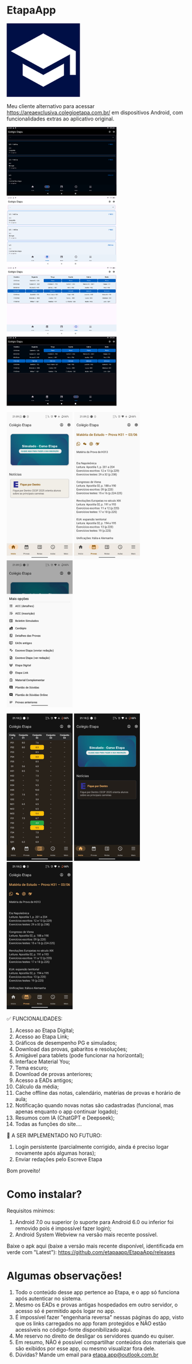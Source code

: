# EtapaApp #

<img src="https://github.com/etapaapp/EtapaApp/blob/master/app/src/main/ic_launcher-playstore.png" width="200"/> 

Meu cliente alternativo para acessar https://areaexclusiva.colegioetapa.com.br/ em dispositivos Android, com funcionalidades extras ao aplicativo original.

<img src="https://github.com/etapaapp/EtapaApp/blob/master/app/imagens/tablet_1.png" width="300"/> <img src="https://github.com/etapaapp/EtapaApp/blob/master/app/imagens/tablet_2.png" width="300"/> 
<img src="https://github.com/etapaapp/EtapaApp/blob/master/app/imagens/tablet_3.png" width="300"/> <img src="https://github.com/etapaapp/EtapaApp/blob/master/app/imagens/tablet_4.png" width="300"/>

<img src="https://github.com/etapaapp/EtapaApp/blob/master/app/imagens/phone_1.jpg" width="180"/> <img src="https://github.com/etapaapp/EtapaApp/blob/master/app/imagens/phone_2.jpg" width="180"/> 
<img src="https://github.com/etapaapp/EtapaApp/blob/master/app/imagens/phone_3.jpg" width="180"/>

<img src="https://github.com/etapaapp/EtapaApp/blob/master/app/imagens/phone_8.jpg" width="180"/> <img src="https://github.com/etapaapp/EtapaApp/blob/master/app/imagens/phone_9.jpg" width="180"/> 
<img src="https://github.com/etapaapp/EtapaApp/blob/master/app/imagens/phone_10.jpg" width="180"/>

✅ FUNCIONALIDADES:
1. Acesso ao Etapa Digital;
2. Acesso ao Etapa Link;
3. Gráficos de desempenho PG e simulados;
4. Download das provas, gabaritos e resoluções;
5. Amigável para tablets (pode funcionar na horizontal);
6. Interface Material You;
7. Tema escuro;
8. Download de provas anteriores;
9. Acesso a EADs antigos;
10. Cálculo da média;
11. Cache offline das notas, calendário, matérias de provas e horário de aula;
12. Notificação quando novas notas são cadastradas (funcional, mas apenas enquanto o app continuar logado);
13. Resumos com IA (ChatGPT e Deepseek);
14. Todas as funções do site....

🚫 A SER IMPLEMENTADO NO FUTURO:
1. Login persistente (parcialmente corrigido, ainda é preciso logar novamente após algumas horas);
2. Enviar redações pelo Escreve Etapa

Bom proveito!

# Como instalar? #
Requisitos mínimos:
1. Android 7.0 ou superior (o suporte para Android 6.0 ou inferior foi removido pois é impossível fazer login);
2. Android System Webview na versão mais recente possível.

Baixe o apk aqui (baixe a versão mais recente disponível, identificada em verde com "Latest"): https://github.com/etapaapp/EtapaApp/releases

# Algumas observações! #

1. Todo o conteúdo desse app pertence ao Etapa, e o app só funciona após autenticar no sistema.
2. Mesmo os EADs e provas antigas hospedados em outro servidor, o acesso só é permitido após logar no app.
3. É impossível fazer "engenharia reversa" nessas páginas do app, visto que os links carregados no app foram protegidos e NÃO estão acessíveis no código-fonte disponibilizado aqui.
4. Me reservo no direito de desligar os servidores quando eu quiser.
5. Em resumo, NÃO é possível compartilhar conteúdos dos materiais que são exibidos por esse app, ou mesmo visualizar fora dele.
6. Dúvidas? Mande um email para etapa.app@outlook.com.br
